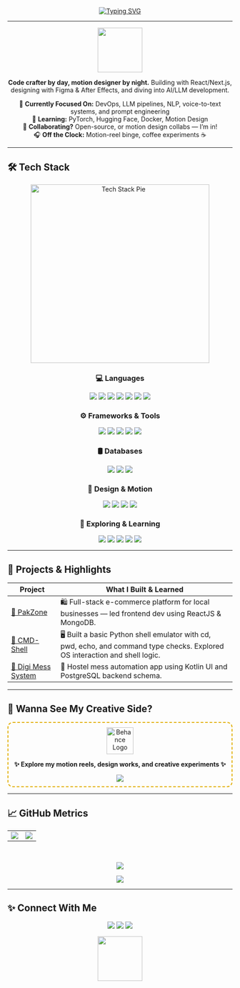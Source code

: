<!-- Typing Animation -->
<p align="center">
  <a href="https://github.com/AamnaKhan-Dev">
    <img 
      src="https://readme-typing-svg.demolab.com?font=Fira+Code&size=28&pause=1000&color=E1AD01&center=true&vCenter=true&width=850&lines=Hi%2C+I%27m+Aamna+Khan+-+CS+Senior+@+NUST;Frontend+Developer+%7C+Motion+Designer;AI+%26+LLM+Explorer+%7C+Visual+Thinker" alt="Typing SVG" 
    />
  </a>
</p>

---

<div align="center">
  
<img src="https://media3.giphy.com/media/v1.Y2lkPTc5MGI3NjExc2o5anJiZDE0aXVzbW10Z2U4a2I5a2JuOThiYmNuYnpvc3I3MTEwcCZlcD12MV9pbnRlcm5hbF9naWZfYnlfaWQmY3Q9cw/dqcUD8OJFtTFj8yND1/giphy.gif" width="100">

**Code crafter by day, motion designer by night.** Building with React/Next.js, designing with Figma & After Effects, and diving into AI/LLM development.

🔭 **Currently Focused On:** DevOps, LLM pipelines, NLP, voice-to-text systems, and prompt engineering  
🌱 **Learning:** PyTorch, Hugging Face, Docker, Motion Design  
🤝 **Collaborating?** Open-source, or motion design collabs — I’m in!  
🎧 **Off the Clock:** Motion-reel binge, coffee experiments ☕

</div>

---

## 🛠 Tech Stack

<p align="center">
  <img src="https://raw.githubusercontent.com/AamnaKhan-Dev/AamnaKhan-Dev/main/techstack-pie.gif" alt="Tech Stack Pie" width="400"/>
</p>

<div align="center">

### 💻 Languages  
<img src="https://img.shields.io/badge/Java-007396?style=for-the-badge&logo=java&logoColor=white"/>
<img src="https://img.shields.io/badge/C-00599C?style=for-the-badge&logo=c&logoColor=white"/>
<img src="https://img.shields.io/badge/C++-00599C?style=for-the-badge&logo=c%2B%2B&logoColor=white"/>
<img src="https://img.shields.io/badge/Python-3776AB?style=for-the-badge&logo=python&logoColor=white"/>
<img src="https://img.shields.io/badge/JavaScript-F7DF1E?style=for-the-badge&logo=javascript&logoColor=black"/>
<img src="https://img.shields.io/badge/SQL-4479A1?style=for-the-badge&logo=postgresql&logoColor=white"/>
<img src="https://img.shields.io/badge/Shell_Scripting-89e051?style=for-the-badge&logo=gnu-bash&logoColor=black"/>

<br/>

### ⚙️ Frameworks & Tools  
<img src="https://img.shields.io/badge/React-20232A?style=for-the-badge&logo=react&logoColor=61DAFB"/>
<img src="https://img.shields.io/badge/Next.js-000000?style=for-the-badge&logo=nextdotjs&logoColor=white"/>
<img src="https://img.shields.io/badge/TailwindCSS-38B2AC?style=for-the-badge&logo=tailwind-css&logoColor=white"/>
<img src="https://img.shields.io/badge/GitHub%20Actions-2088FF?style=for-the-badge&logo=github-actions&logoColor=white"/>
<img src="https://img.shields.io/badge/Docker-2496ED?style=for-the-badge&logo=docker&logoColor=white"/>

<br/>

### 🛢️ Databases  
<img src="https://img.shields.io/badge/PostgreSQL-336791?style=for-the-badge&logo=postgresql&logoColor=white"/>
<img src="https://img.shields.io/badge/MongoDB-47A248?style=for-the-badge&logo=mongodb&logoColor=white"/>
<img src="https://img.shields.io/badge/MySQL-4479A1?style=for-the-badge&logo=mysql&logoColor=white"/>

<br/>

### 🎨 Design & Motion  
<img src="https://img.shields.io/badge/After%20Effects-9999FF?style=for-the-badge&logo=adobeaftereffects&logoColor=white"/>
<img src="https://img.shields.io/badge/Illustrator-FF9A00?style=for-the-badge&logo=adobeillustrator&logoColor=white"/>
<img src="https://img.shields.io/badge/Figma-F24E1E?style=for-the-badge&logo=figma&logoColor=white"/>
<img src="https://img.shields.io/badge/Canva-00C4CC?style=for-the-badge&logo=canva&logoColor=white"/>

<br/>

### 🤖 Exploring & Learning  
<img src="https://img.shields.io/badge/HuggingFace-FCC72C?style=for-the-badge&logo=huggingface&logoColor=black"/>
<img src="https://img.shields.io/badge/PyTorch-EE4C2C?style=for-the-badge&logo=pytorch&logoColor=white"/>
<img src="https://img.shields.io/badge/LLMs-%F0%9F%A4%96-blue?style=for-the-badge"/>
<img src="https://img.shields.io/badge/DevOps-0A0A0A?style=for-the-badge&logo=azuredevops&logoColor=00FFE0"/>
<img src="https://img.shields.io/badge/OpenAI_API-412991?style=for-the-badge&logo=openai&logoColor=white"/>


</div>

---

## 🚀 Projects & Highlights

| Project | What I Built & Learned |
|--------|-------------------------|
| [🔗 PakZone](https://github.com/AamnaKhan-Dev/PakZone) | 🛍️ Full-stack e-commerce platform for local businesses — led frontend dev using ReactJS & MongoDB. |
| [🔗 CMD-Shell](https://github.com/AamnaKhan-Dev/CMD-Shell) | 🖥️ Built a basic Python shell emulator with cd, pwd, echo, and command type checks. Explored OS interaction and shell logic. |
| [🔗 Digi Mess System](https://github.com/AamnaKhan-Dev/Digi-Mess-System) | 🏫 Hostel mess automation app using Kotlin UI and PostgreSQL backend schema. |

---

## 🎨 Wanna See My Creative Side?

<div align="center" style="padding: 10px; border: 2px dashed #E1AD01; border-radius: 12px; max-width: 500px; margin: auto;">
  <img src="https://img.icons8.com/color/96/behance.png" width="60" alt="Behance Logo"/>
  <p><strong>✨ Explore my motion reels, design works, and creative experiments ✨</strong></p>
  <a href="https://www.behance.net/aamna_khan">
    <img src="https://img.shields.io/badge/Visit%20My%20Behance-1769FF?style=for-the-badge&logo=behance&logoColor=white"/>
  </a>
</div>

---

## 📈 GitHub Metrics

<table align="center">
  <tr>
    <td>
      <img src="https://github-readme-stats.vercel.app/api?username=AamnaKhan-Dev&show_icons=true&theme=radical&title_color=00ffe0&icon_color=00ffe0&text_color=ffffff&bg_color=0d1117" />
    </td>
    <td>
      <img src="https://github-readme-stats.vercel.app/api/top-langs/?username=AamnaKhan-Dev&layout=compact&theme=radical&title_color=00ffe0&text_color=ffffff&bg_color=0d1117" />
    </td>
  </tr>
</table>
<br/>

<p align="center">
  <img src="https://streak-stats.demolab.com?user=AamnaKhan-Dev&hide_border=false&background=0D1117&ring=00ffe0&fire=E1AD01&currStreakLabel=E1AD01&currStreakNum=E1AD01&sideNums=00ffe0&sideLabels=ffffff&dates=cccccc" />
</p>

<!-- Activity Graph -->
<p align="center">
  <img src="https://github-readme-activity-graph.vercel.app/graph?username=AamnaKhan-Dev&bg_color=0d1117&color=00ffe0&line=00ffe0&point=ffffff&area=true&hide_border=true" />
</p>

---

## ✨ Connect With Me

<p align="center">
  <a href="mailto:aamkhan512@gmail.com"><img src="https://img.shields.io/badge/Email-D14836?style=for-the-badge&logo=gmail&logoColor=white"/></a>
  <a href="https://www.linkedin.com/in/aamna-khan-b56866352/"><img src="https://img.shields.io/badge/LinkedIn-0077B5?style=for-the-badge&logo=linkedin&logoColor=white"/></a>
  <a href="https://github.com/AamnaKhan-Dev"><img src="https://img.shields.io/badge/GitHub-181717?style=for-the-badge&logo=github&logoColor=white"/></a>
</p>

<div align="center">
  <img src="https://media.giphy.com/media/v1.Y2lkPWVjZjA1ZTQ3dWN3Z3l2bmw1dXhlMGFhZDFnenJuN3hoOXhkbndnY2Fhd3kwMG9yMCZlcD12MV9zdGlja2Vyc19zZWFyY2gmY3Q9cw/WEwkj07pcVlS/giphy.gif" width="100">
</div>



